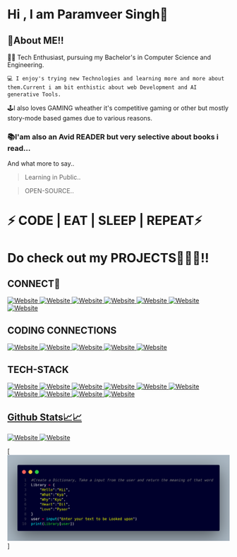 # Hi , I am  Paramveer Singh👋
## 🚀About ME!!
👨‍🎓   Tech Enthusiast, pursuing my Bachelor's in Computer Science and Engineering.

    💻 I enjoy's trying new Technologies and learning more and more about them.Current i am bit enthistic about web Development and AI generative Tools.
🕹️I also loves GAMING wheather it's competitive gaming or other but mostly story-mode based games due to various reasons.

### 📚I'am also an Avid READER but very selective about books i read...

And what more to say..
> Learning in Public..

> OPEN-SOURCE..

# ⚡ CODE | EAT | SLEEP | REPEAT⚡ 
# Do check out my PROJECTS👩🏻‍💻!!

## CONNECT🔗

<a href="https://paramcodes.netlify.app/">
<img alt="Website" height ="50" src="https://img.shields.io/badge/website-000000?style=for-the-badge&logo=About.me&logoColor=white
"/>
</a>
<a href="">
<img alt="Website" height ="50" src="https://img.shields.io/badge/Gmail-D14836?style=for-the-badge&logo=gmail&logoColor=white
"/>
</a>
<a href="">
<img alt="Website" height ="50" src="https://img.shields.io/badge/Discord-7289DA?style=for-the-badge&logo=discord&logoColor=white
"/>
<a href="">
<img alt="Website" height ="50" src="https://img.shields.io/badge/Hashnode-2962FF?style=for-the-badge&logo=hashnode&logoColor=white
"/>
</a>
<a href="">
<img alt="Website" height ="50" src="https://img.shields.io/badge/LinkedIn-0077B5?style=for-the-badge&logo=linkedin&logoColor=white
"/>
</a>
<a href="">
<img alt="Website" height ="50" src="https://img.shields.io/badge/Twitter-1DA1F2?style=for-the-badge&logo=twitter&logoColor=white
"/>
</a>
<a href="">
<img alt="Website" height ="50" src="https://img.shields.io/badge/GitHub-100000?style=for-the-badge&logo=github&logoColor=white
"/>
</a>

## CODING CONNECTIONS
<a href="">
<img alt="Website" height ="50" src="https://img.shields.io/badge/-LeetCode-FFA116?style=for-the-badge&logo=LeetCode&logoColor=black
"/>
</a>
<a href="">
<img alt="Website" height ="50" src="https://img.shields.io/badge/-Hackerrank-2EC866?style=for-the-badge&logo=HackerRank&logoColor=white
"/>
</a>
<a href="">
<img alt="Website" height ="50" src="	https://img.shields.io/badge/Codechef-%23B92B27.svg?&style=for-the-badge&logo=Codechef&logoColor=white
"/>
</a>
<a href="">
<img alt="Website" height ="50" src="https://img.shields.io/badge/Codeforces-445f9d?style=for-the-badge&logo=Codeforces&logoColor=white
"/>
</a>
<a href="">
<img alt="Website" height ="50" src="https://img.shields.io/badge/HackerEarth-%232C3454.svg?&style=for-the-badge&logo=HackerEarth&logoColor=Blue
"/>
</a>

## TECH-STACK
<a href="">
<img alt="Website" height ="50" src="https://img.shields.io/badge/Linux-FCC624?style=for-the-badge&logo=linux&logoColor=black
"/>
<a href="">
<img alt="Website" height ="50" src="https://img.shields.io/badge/chatGPT-74aa9c?style=for-the-badge&logo=openai&logoColor=white
"/>
</a>
<a href="">
<img alt="Website" height ="50" src="https://img.shields.io/badge/Python-3776AB?style=for-the-badge&logo=python&logoColor=white
"/>
</a>
<a href="">
<img alt="Website" height ="50" src="https://img.shields.io/badge/html5-%23E34F26.svg?style=for-the-badge&logo=html5&logoColor=white
"/>
</a>
<a href="">
<img alt="Website" height ="50" src="https://img.shields.io/badge/CSS-239120?&style=for-the-badge&logo=css3&logoColor=white
"/>
</a>
<a href="">
<img alt="Website" height ="50" src="https://img.shields.io/badge/JavaScript-F7DF1E?style=for-the-badge&logo=javascript&logoColor=black
"/>
</a>
<a href="">
<img alt="Website" height ="50" src="https://img.shields.io/badge/C-00599C?style=for-the-badge&logo=c&logoColor=white
"/>
</a>
<a href="">
<img alt="Website" height ="50" src="https://img.shields.io/badge/Python-14354C?style=for-the-badge&logo=python&logoColor=white
"/>
</a>
<a href="">
<img alt="Website" height ="50" src="https://img.shields.io/badge/Netlify-00C7B7?style=for-the-badge&logo=netlify&logoColor=white
"/>
</a>
<a href="">
<img alt="Website" height ="50" src="https://img.shields.io/badge/Visual%20Studio%20Code-0078d7.svg?style=for-the-badge&logo=visual-studio-code&logoColor=white
"/>

## Github Stats📈📈
<a href="">
<img alt="Website" width ="250" src="https://github-readme-stats.vercel.app/api?username=param-code&theme=blue-green
"/>
</a>
<a href="">
<img alt="Website" width ="200" src="	https://github-readme-stats.vercel.app/api/top-langs/?username=param-code&theme=blue-green
"/>
<a/>




[![Alt text](code-1.png)]